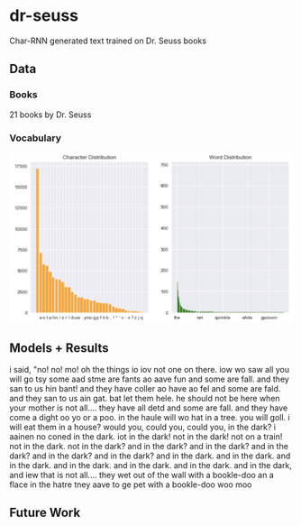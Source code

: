 # dr-seuss

Char-RNN generated text trained on Dr. Seuss books

## Data

### Books
21 books by Dr. Seuss

### Vocabulary
<img src="images/data_distribution.png" alt="word_vs_char" width="600px"/>

## Models + Results

i said, "no! no! mo! oh the things io iov not one on there. iow wo saw all you will go tsy some aad stme are fants ao aave fun and some are fall. and they san to us hin bant! and they have coller ao have ao fel and some are fald. and they san to us ain gat. bat let them hele. he should not be here when your mother is not all.... they have all detd and some are fall. and they have come a dight oo yo or a poo. in the haule will wo hat in a tree. you will goll. i will eat them in a house? would you, could you, could you, in the dark? i aainen no coned in the dark. iot in the dark! not in the dark! not on a train! not in the dark. not in the dark? and in the dark? and in the dark? and in the dark? and in the dark? and in the dark? and in the dark. and in the dark. and in the dark. and in the dark. and in the dark. and in the dark. and in the dark, and iew that is not all.... they wet out of the wall with a bookle-doo an a flace in the hatre tney aave to ge pet with a bookle-doo woo moo

## Future Work
